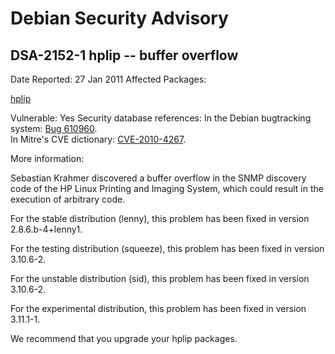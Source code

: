 
Debian Security Advisory
========================


DSA-2152-1 hplip -- buffer overflow
-----------------------------------



Date Reported:
27 Jan 2011
Affected Packages:

[hplip](https://packages.debian.org/src:hplip)

Vulnerable:
Yes
Security database references:
In the Debian bugtracking system: [Bug 610960](https://bugs.debian.org/cgi-bin/bugreport.cgi?bug=610960).  
In Mitre's CVE dictionary: [CVE-2010-4267](https://security-tracker.debian.org/tracker/CVE-2010-4267).  

More information:

Sebastian Krahmer discovered a buffer overflow in the SNMP discovery code
of the HP Linux Printing and Imaging System, which could result in the
execution of arbitrary code.


For the stable distribution (lenny), this problem has been fixed in
version 2.8.6.b-4+lenny1.


For the testing distribution (squeeze), this problem has been fixed in
version 3.10.6-2.


For the unstable distribution (sid), this problem has been fixed in
version 3.10.6-2.


For the experimental distribution, this problem has been fixed in
version 3.11.1-1.


We recommend that you upgrade your hplip packages.





